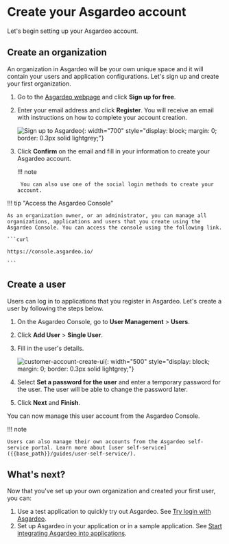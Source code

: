 # Create your Asgardeo account

Let's begin setting up your Asgardeo account.

## Create an organization

An organization in Asgardeo will be your own unique space and it will contain your users and application configurations. Let's sign up and create your first organization.

1. Go to the [Asgardeo webpage](https://wso2.com/asgardeo/) and click **Sign up for free**.

2. Enter your email address and click **Register**. You will receive an email with instructions on how to complete your account creation.

    ![Sign up to Asgardeo]({{base_path}}/assets/img/get-started/sign-up-to-asgardeo.png){: width="700" style="display: block; margin: 0; border: 0.3px solid lightgrey;"}

3. Click **Confirm** on the email and fill in your information to create your Asgardeo account.

    !!! note

        You can also use one of the social login methods to create your account.


!!! tip "Access the Asgardeo Console"

    As an organization owner, or an administrator, you can manage all organizations, applications and users that you create using the Asgardeo Console. You can access the console using the following link.

    ```curl

    https://console.asgardeo.io/

    ```

## Create a user

Users can log in to applications that you register in Asgardeo. Let's create a user by following the steps below.

1. On the Asgardeo Console, go to **User Management** > **Users**.
2. Click **Add User** > **Single User**.
3. Fill in the user's details.

    ![customer-account-create-ui]({{base_path}}/assets/img/get-started/create-user-account.png){: width="500" style="display: block; margin: 0; border: 0.3px solid lightgrey;"}

4. Select **Set a password for the user** and enter a temporary password for the user. The user will be able to change the password later.

6. Click **Next** and **Finish**.

You can now manage this user account from the Asgardeo Console.

!!! note

    Users can also manage their own accounts from the Asgardeo self-service portal. Learn more about [user self-service]({{base_path}}/guides/user-self-service/).


## What's next?

Now that you've set up your own organization and created your first user, you can:

1. Use a test application to quickly try out Asgardeo. See [Try login with Asgardeo]({{base_path}}/get-started/try-it-application/).
2. Set up Asgardeo in your application or in a sample application. See [Start integrating Asgardeo into applications]({{base_path}}/get-started/start-integrating-apps/).


